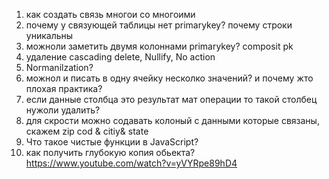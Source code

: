 1) как создать связь многои со многоими 
2) почему у связующей таблицы нет primarykey? почему строки уникальны
3) можноли заметить двумя колоннами primarykey? composit pk
4) удаление cascading delete, Nullify, No action
5) Normanilzation?
6) можнол и писать в одну ячейку несколко значений? и почему жто плохая практика?
7) если данные столбца это результат мат операции то такой столбец нужоли удалить? 
8) для скрости можно содавать колоный с данными которые связаны, скажем zip cod & citiy& state
9) Что такое чистые функции в JavaScript?
10) как получить глубокую копия обьекта? 
https://www.youtube.com/watch?v=yVYRpe89hD4
